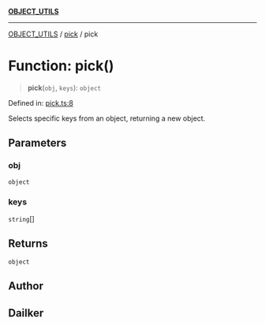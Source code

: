 [**OBJECT_UTILS**](../../README.md)

***

[OBJECT_UTILS](../../README.md) / [pick](../README.md) / pick

# Function: pick()

> **pick**(`obj`, `keys`): `object`

Defined in: [pick.ts:8](https://github.com/dailker/everyutil/blob/9ec04d41a381dab61073bf86e9abc70eaf55066d/src/object/pick.ts#L8)

Selects specific keys from an object, returning a new object.

## Parameters

### obj

`object`

### keys

`string`[]

## Returns

`object`

## Author

## Dailker
